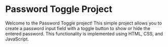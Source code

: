 # Password Toggle Project

Welcome to the Password Toggle project! This simple project allows you to create a password input field with a toggle button to show or hide the entered password. This functionality is implemented using HTML, CSS, and JavaScript.

